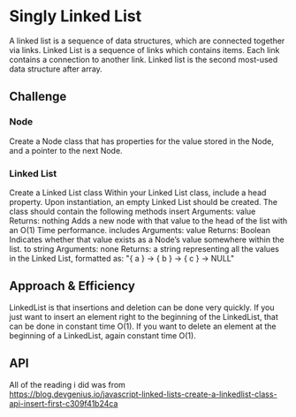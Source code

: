 # Singly Linked List
A linked list is a sequence of data structures, which are connected together via links. Linked List is a sequence of links which contains items. Each link contains a connection to another link. Linked list is the second most-used data structure after array.

## Challenge
### Node
Create a Node class that has properties for the value stored in the Node, and a pointer to the next Node.
### Linked List
Create a Linked List class
Within your Linked List class, include a head property.
Upon instantiation, an empty Linked List should be created.
The class should contain the following methods
insert
Arguments: value
Returns: nothing
Adds a new node with that value to the head of the list with an O(1) Time performance.
includes
Arguments: value
Returns: Boolean
Indicates whether that value exists as a Node’s value somewhere within the list.
to string
Arguments: none
Returns: a string representing all the values in the Linked List, formatted as:
"{ a } -> { b } -> { c } -> NULL"

## Approach & Efficiency
LinkedList is that insertions and deletion can be done very quickly.
If you just want to insert an element right to the beginning of the LinkedList, that can be done in constant time O(1).
If you want to delete an element at the beginning of a LinkedList, again constant time O(1).

## API
All of the reading i did was from  
https://blog.devgenius.io/javascript-linked-lists-create-a-linkedlist-class-api-insert-first-c309f41b24ca